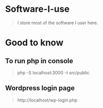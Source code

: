 # Software-I-use
> I store most of the software I user here.

# Good to know

## To run php in console
> php -S localhost:3000 -t src/public

## Wordpress login page
> http://localhost/wp-login.php